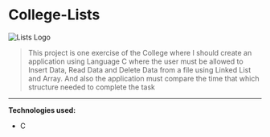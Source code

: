 # College-Lists
![Lists Logo](img/assets/gif.gif)

>This project is one exercise of the College where I should create an application using Language C where the user must be allowed to Insert Data, Read Data and Delete Data from a file using Linked List and Array. And also the application must compare the time that which structure needed to complete the task
---
**Technologies used:** 

* C